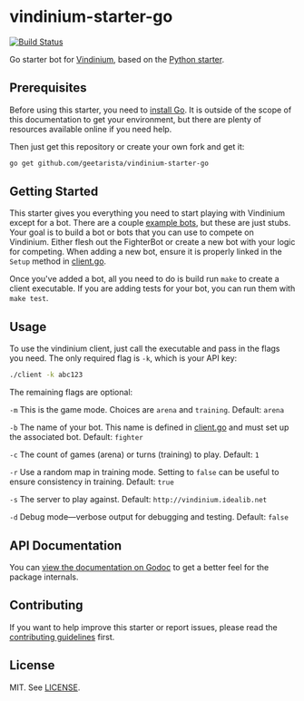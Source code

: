 # vindinium-starter-go

[![Build Status](https://drone.io/github.com/geetarista/vindinium-starter-go/status.png)](https://drone.io/github.com/geetarista/vindinium-starter-go/latest)

Go starter bot for [Vindinium](http://vindinium.org), based on the [Python starter](https://github.com/ornicar/vindinium-starter-python).

## Prerequisites

Before using this starter, you need to [install Go](http://golang.org/doc/install). It is outside of the scope of this documentation to get your environment, but there are plenty of resources available online if you need help.

Then just get this repository or create your own fork and get it:

```bash
go get github.com/geetarista/vindinium-starter-go
```

## Getting Started

This starter gives you everything you need to start playing with Vindinium except for a bot. There are a couple [example bots](vindinium/bot.go), but these are just stubs. Your goal is to build a bot or bots that you can use to compete on Vindinium. Either flesh out the FighterBot or create a new bot with your logic for competing. When adding a new bot, ensure it is properly linked in the `Setup` method in [client.go](vindinium/client.go).

Once you've added a bot, all you need to do is build run `make` to create a client executable. If you are adding tests for your bot, you can run them with `make test`.

## Usage

To use the vindinium client, just call the executable and pass in the flags you need. The only required flag is `-k`, which is your API key:

```bash
./client -k abc123
```

The remaining flags are optional:

`-m` This is the game mode. Choices are `arena` and `training`. Default: `arena`

`-b` The name of your bot. This name is defined in [client.go](vindinium/client.go) and must set up the associated bot. Default: `fighter`

`-c` The count of games (arena) or turns (training) to play. Default: `1`

`-r` Use a random map in training mode. Setting to `false` can be useful to ensure consistency in training. Default: `true`

`-s` The server to play against. Default: `http://vindinium.idealib.net`

`-d` Debug mode&mdash;verbose output for debugging and testing. Default: `false`

## API Documentation

You can [view the documentation on Godoc](http://godoc.org/github.com/geetarista/vindinium-starter-go) to get a better feel for the package internals.

## Contributing

If you want to help improve this starter or report issues, please read the [contributing guidelines](CONTRIBUTING.md) first.

## License

MIT. See [LICENSE](LICENSE).
